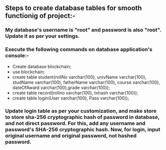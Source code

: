 ## Steps to create database tables for smooth functionig of project:-

### My database's username is "root" and password is also "root". Update it as per your settings.

### Execute the following commands on database application's console:-

* Create database blockchain;
* use blockchain;
* create table student(rollNo varchar(100), univName varchar(100), studName varchar(100), fatherName varchar(100), course varchar(100), dateOfAward varchar(100),grade varchar(100));
* create table record(rollno varchar(100), txhash varchar(100));
* create table login(User varchar(100), Pass varchar(100));

### Update login table as per your customization, and make store to store sha-256 cryptographic hash of password in database, and not direct password. For this, add any username and password's SHA-256 cryptographic hash. Now, for login, input original username and  original password, not hashed password.
